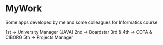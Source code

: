 # MyWork

Some apps developed by me and some colleagues for Informatics course

1st -> University Manager (JAVA)
2nd -> Boardstar
3rd & 4th -> COTA & CIBORG
5th -> Projects Manager
